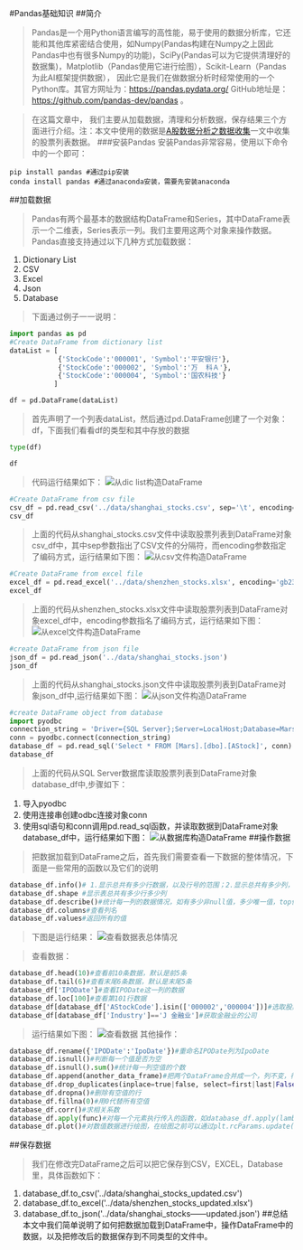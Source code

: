 #Pandas基础知识
##简介
>Pandas是一个用Python语言编写的高性能，易于使用的数据分析库，它还能和其他库紧密结合使用，如Numpy(Pandas构建在Numpy之上因此Pandas中也有很多Numpy的功能)，SciPy(Pandas可以为它提供清理好的数据集)，Matplotlib（Pandas使用它进行绘图），Scikit-Learn（Pandas为此AI框架提供数据）， 因此它是我们在做数据分析时经常使用的一个Python库。其官方网址为：https://pandas.pydata.org/ GitHub地址是：https://github.com/pandas-dev/pandas 。

>在这篇文章中， 我们主要从加载数据，清理和分析数据，保存结果三个方面进行介绍。注：本文中使用的数据是[A股数据分析之数据收集](https://mp.weixin.qq.com/s/noDq-vlrGXrrJcJwqDimWw)一文中收集的股票列表数据。
###安装Pandas
>安装Pandas非常容易，使用以下命令中的一个即可：
```Shell
pip install pandas #通过pip安装
conda install pandas #通过anaconda安装，需要先安装anaconda
```
##加载数据
>Pandas有两个最基本的数据结构DataFrame和Series，其中DataFrame表示一个二维表，Series表示一列。我们主要用这两个对象来操作数据。Pandas直接支持通过以下几种方式加载数据：
1. Dictionary List
2. CSV
3. Excel
4. Json
5. Database
>下面通过例子一一说明：
```Python
import pandas as pd
#Create DataFrame from dictionary list
dataList = [
            {'StockCode':'000001', 'Symbol':'平安银行'},
            {'StockCode':'000002', 'Symbol':'万  科Ａ'},
            {'StockCode':'000004', 'Symbol':'国农科技'}
           ]

df = pd.DataFrame(dataList)
```
>首先声明了一个列表dataList，然后通过pd.DataFrame创建了一个对象：df，下面我们看看df的类型和其中存放的数据
```Python
type(df)
```
```Python
df
```
>代码运行结果如下：
![从dic list构造DataFrame]()
```Python
#Create DataFrame from csv file
csv_df = pd.read_csv('../data/shanghai_stocks.csv', sep='\t', encoding='gb2312')
csv_df
```
>上面的代码从shanghai_stocks.csv文件中读取股票列表到DataFrame对象csv_df中，其中sep参数指出了CSV文件的分隔符，而encoding参数指定了编码方式，运行结果如下图：
![从csv文件构造DataFrame]()
```Python
#Create DataFrame from excel file
excel_df = pd.read_excel('../data/shenzhen_stocks.xlsx', encoding='gb2312')
excel_df
```
>上面的代码从shenzhen_stocks.xlsx文件中读取股票列表到DataFrame对象excel_df中，encoding参数指名了编码方式，运行结果如下图：
![从excel文件构造DataFrame]()

```Python
#create DataFrame from json file
json_df = pd.read_json('../data/shanghai_stocks.json')
json_df
```
>上面的代码从shanghai_stocks.json文件中读取股票列表到DataFrame对象json_df中,运行结果如下图：
![从json文件构造DataFrame]()
```Python
#create DataFrame object from database
import pyodbc
connection_string = 'Driver={SQL Server};Server=LocalHost;Database=Mars;Trusted_Connection=yes;'
conn = pyodbc.connect(connection_string)
database_df = pd.read_sql('Select * FROM [Mars].[dbo].[AStock]', conn)
database_df
```
>上面的代码从SQL Server数据库读取股票列表到DataFrame对象database_df中,步骤如下：
1. 导入pyodbc
2. 使用连接串创建odbc连接对象conn
3. 使用sql语句和conn调用pd.read_sql函数，并读取数据到DataFrame对象database_df中，运行结果如下图：
![从数据库构造DataFrame]()
##操作数据
>把数据加载到DataFrame之后，首先我们需要查看一下数据的整体情况，下面是一些常用的函数以及它们的说明
```Python
database_df.info()# 1.显示总共有多少行数据，以及行号的范围；2.显示总共有多少列，每一列的名字，类型，以及每一列有多少个非null的对象；4.内存使用情况
database_df.shape #显示表总共有多少行多少列
database_df.describe()#统计每一列的数据情况，如有多少非null值，多少唯一值，top值是什么，频率是多少
database_df.columns#查看列名
database_df.values#返回所有的值
```
>下图是运行结果：
![查看数据表总体情况]()


>查看数据：
```Python
database_df.head(10)#查看前10条数据，默认是前5条
database_df.tail(6)#查看末尾6条数据，默认是末尾5条
database_df['IPODate']#查看IPODate这一列的数据
database_df.loc[100]#查看第101行数据
database_df[database_df['AStockCode'].isin(['000002','000004'])]#选取股票代码是000002，000004的两只股票。
database_df[database_df['Industry']=='J 金融业']#获取金融业的公司
```
>运行结果如下图：
![查看数据]()
>其他操作：
```Python
database_df.rename({'IPODate':'IpoDate'})#重命名IPODate列为IpoDate
database_df.isnull()#判断每一个值是否为空
database_df.isnull().sum()#统计每一列空值的个数
database_df.append(another_data_frame)#把两个DataFrame合并成一个，列不变，行变多
database_df.drop_duplicates(inplace=true|false, select=first|last|False)#删除重复行
database_df.dropna()#删除有空值的行
database_df.fillna(0)#用0代替所有空值
database_df.corr()#求相关系数
database_df.apply(func)#对每一个元素执行传入的函数，如database_df.apply(lambda x:x*2)
database_df.plot()#对数值数据进行绘图，在绘图之前可以通过plt.rcParams.update({'figure.figsize':(10,8),'font.size':20})来设置图像的尺寸

```
##保存数据
>我们在修改完DataFrame之后可以把它保存到CSV，EXCEL，Database里，具体函数如下：
1. database_df.to_csv('../data/shanghai_stocks_updated.csv')
2. database_df.to_excel('../data/shenzhen_stocks_updated.xlsx')
3. database_df.to_json('../data/shanghai_stocks——updated.json')
##总结
本文中我们简单说明了如何把数据加载到DataFrame中，操作DataFrame中的数据，以及把修改后的数据保存到不同类型的文件中。